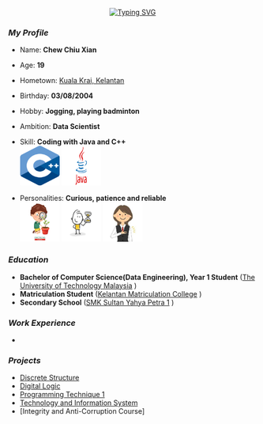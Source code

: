 <div align ="center">
    
  <!-- Typing Effect -->
<a href="https://github.com/cxchew"><img src="https://readme-typing-svg.demolab.com?font=Exo+2&size=30&pause=1010&color=3A2FF7&background=FF9A2C00&center=true&random=false&width=435&lines=Hi!+I'm+Chew+Chiu+Xian+%F0%9F%91%8B;I'm+a+Data+Engineering+Student;in+Universiti+Teknologi+Malaysia" alt="Typing SVG" /></a>
</div>


### _My Profile_
- Name: **Chew Chiu Xian**
- Age: **19**
- Hometown: [Kuala Krai, Kelantan](https://www.google.com/maps/place/Kuala+Krai,+Kelantan/@5.4296709,101.8549791,10z/data=!3m1!4b1!4m6!3m5!1s0x31b670a18abc418f:0xb744c535a768028f!8m2!3d5.530813!4d102.2018512!16zL20vMGZ0NXE4?entry=ttu)
- Birthday: **03/08/2004**
- Hobby: **Jogging, playing badminton**
- Ambition: **Data Scientist**
- Skill: **Coding with Java and C++**
<br/> <img src="./images/ISO_C++_Logo.svg.png" height=80 width=80> <img src="./images/Java-Logo.png" height=80 width=80> 

- Personalities: **Curious, patience and reliable**
  <br/>
  <img src="./images/depositphotos_190573646-stock-illustration-vector-illustration-curious-kid-emotion.jpg" height=80 width=80>
  <img src="./images/360_F_177109288_l0zKEkM0ifKINUanzLgtqvRGcJFVCs3o.jpg" height=80 width=80>
  <img src="./images/download.jpeg" height=80 width=80>

### _Education_
- **Bachelor of Computer Science(Data Engineering), Year 1 Student**  ([The University of Technology Malaysia](https://www.utm.my/) )
- **Matriculation Student**  ([Kelantan Matriculation College](http://www.kmkt.matrik.edu.my/) )
- **Secondary School**  ([SMK Sultan Yahya Petra 1](https://www.facebook.com/SmkSultanYahyaPetra1yps/?locale=ms_MY) )

### _Work Experience_
- 

### _Projects_
- [Discrete Structure](https://github.com/cxchew/Discrete-Structure)
- [Digital Logic](https://github.com/cxchew/Digital-Logic)
- [Programming Technique 1](https://github.com/cxchew/Programming-Technique)
- [Technology and Information System](https://github.com/cxchew/TIS)
- [Integrity and Anti-Corruption Course]
